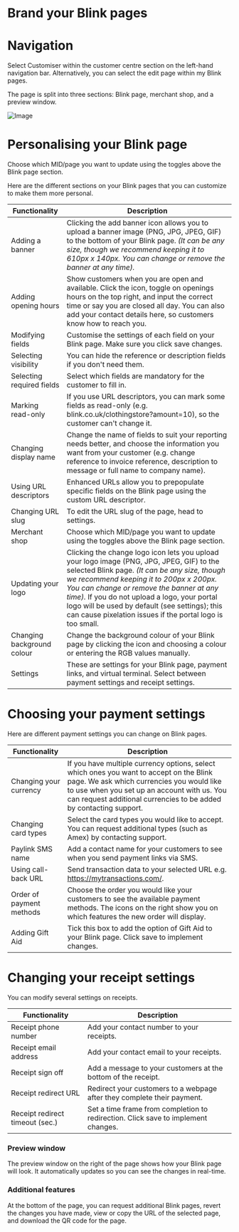 # Brand your Blink pages

# Navigation

Select Customiser within the customer centre section on the left-hand navigation bar. Alternatively, you can select the edit page within my Blink pages.

The page is split into three sections: Blink page, merchant shop, and a preview window.

![Image](https://files.readme.io/085566e-image.png)

# Personalising your Blink page

Choose which MID/page you want to update using the toggles above the Blink page section.

Here are the different sections on your Blink pages that you can customize to make them more personal.

| Functionality                  | Description                                                                                                                                                                                                                                                                                      |
|--------------------------------|--------------------------------------------------------------------------------------------------------------------------------------------------------------------------------------------------------------------------------------------------------------------------------------------------|
| Adding a banner                | Clicking the add banner icon allows you to upload a banner image (PNG, JPG, JPEG, GIF) to the bottom of your Blink page. _(It can be any size, though we recommend keeping it to 610px x 140px. You can change or remove the banner at any time)._                                                |
| Adding opening hours           | Show customers when you are open and available. Click the icon, toggle on openings hours on the top right, and input the correct time or say you are closed all day. You can also add your contact details here, so customers know how to reach you.                                            |
| Modifying fields               | Customise the settings of each field on your Blink page. Make sure you click save changes.                                                                                                                                                                                                      |
| Selecting visibility           | You can hide the reference or description fields if you don't need them.                                                                                                                                                                                                                        |
| Selecting required fields      | Select which fields are mandatory for the customer to fill in.                                                                                                                                                                                                                                  |
| Marking read-only              | If you use URL descriptors, you can mark some fields as read-only (e.g. blink.co.uk/clothingstore?amount=10), so the customer can't change it.                                                                                                                                                   |
| Changing display name          | Change the name of fields to suit your reporting needs better, and choose the information you want from your customer (e.g. change reference to invoice reference, description to message or full name to company name).                                                                       |
| Using URL descriptors          | Enhanced URLs allow you to prepopulate specific fields on the Blink page using the custom URL descriptor.                                                                                                                                                                                       |
| Changing URL slug              | To edit the URL slug of the page, head to settings.                                                                                                                                                                                                                                            |
| Merchant shop                  | Choose which MID/page you want to update using the toggles above the Blink page section.                                                                                                                                                                                                        |
| Updating your logo             | Clicking the change logo icon lets you upload your logo image (PNG, JPG, JPEG, GIF) to the selected Blink page. _(It can be any size, though we recommend keeping it to 200px x 200px. You can change or remove the banner at any time)._ If you do not upload a logo, your portal logo will be used by default (see settings); this can cause pixelation issues if the portal logo is too small. |
| Changing background colour     | Change the background colour of your Blink page by clicking the icon and choosing a colour or entering the RGB values manually.                                                                                                                                                                  |
| Settings                       | These are settings for your Blink page, payment links, and virtual terminal. Select between payment settings and receipt settings.                                                                                                                                                              |

# Choosing your payment settings

Here are different payment settings you can change on Blink pages.

| Functionality             | Description                                                                                                                                                                                                |
|---------------------------|------------------------------------------------------------------------------------------------------------------------------------------------------------------------------------------------------------|
| Changing your currency    | If you have multiple currency options, select which ones you want to accept on the Blink page. We ask which currencies you would like to use when you set up an account with us. You can request additional currencies to be added by contacting support.             |
| Changing card types       | Select the card types you would like to accept. You can request additional types (such as Amex) by contacting support.                                                                                     |
| Paylink SMS name          | Add a contact name for your customers to see when you send payment links via SMS.                                                                                                                           |
| Using call-back URL       | Send transaction data to your selected URL e.g. <https://mytransactions.com/>.                                                                                                                             |
| Order of payment methods  | Choose the order you would like your customers to see the available payment methods. The icons on the right show you on which features the new order will display.                                          |
| Adding Gift Aid           | Tick this box to add the option of Gift Aid to your Blink page. Click save to implement changes.                                                                                                           |

# Changing your receipt settings

You can modify several settings on receipts.

| Functionality                  | Description                                                                                         |
|--------------------------------|-----------------------------------------------------------------------------------------------------|
| Receipt phone number           | Add your contact number to your receipts.                                                           |
| Receipt email address          | Add your contact email to your receipts.                                                            |
| Receipt sign off               | Add a message to your customers at the bottom of the receipt.                                       |
| Receipt redirect URL           | Redirect your customers to a webpage after they complete their payment.                             |
| Receipt redirect timeout (sec.)| Set a time frame from completion to redirection. Click save to implement changes.                    |

### Preview window

The preview window on the right of the page shows how your Blink page will look. It automatically updates so you can see the changes in real-time.

### Additional features

At the bottom of the page, you can request additional Blink pages, revert the changes you have made, view or copy the URL of the selected page, and download the QR code for the page.
